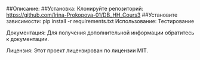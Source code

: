 ##Описание:
##Установка:
Клонируйте репозиторий:
https://github.com/Irina-Prokopova-01/DB_HH_Cours3
##Установите зависимости:
pip install -r requirements.txt
Использование:
Тестирование

Документация:
Для получения дополнительной информации обратитесь к документации.

Лицензия:
Этот проект лицензирован по лицензии MIT.